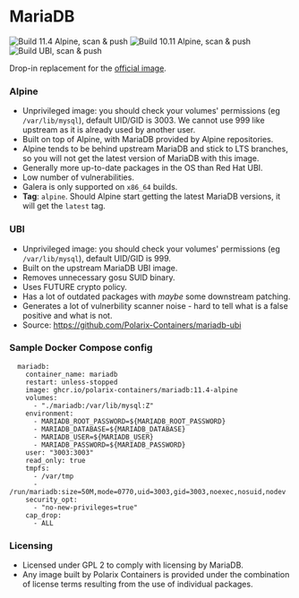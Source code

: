 # MariaDB

![Build 11.4 Alpine, scan & push](https://github.com/Polarix-Containers/mariadb/actions/workflows/build-11.4.yml/badge.svg)
![Build 10.11 Alpine, scan & push](https://github.com/Polarix-Containers/mariadb/actions/workflows/build-10.11.yml/badge.svg)
![Build UBI, scan & push](https://github.com/Polarix-Containers/mariadb-ubi/actions/workflows/build-latest.yml/badge.svg)

Drop-in replacement for the [official image](https://hub.docker.com/_/mariadb).

### Alpine
- Unprivileged image: you should check your volumes' permissions (eg `/var/lib/mysql`), default UID/GID is 3003. We cannot use 999 like upstream as it is already used by another user.
- Built on top of Alpine, with MariaDB provided by Alpine repositories.
- Alpine tends to be behind upstream MariaDB and stick to LTS branches, so you will not get the latest version of MariaDB with this image.
- Generally more up-to-date packages in the OS than Red Hat UBI.
- Low number of vulnerabilities.
- Galera is only supported on `x86_64` builds.
- **Tag**: `alpine`. Should Alpine start getting the latest MariaDB versions, it will get the `latest` tag.

### UBI
- Unprivileged image: you should check your volumes' permissions (eg `/var/lib/mysql`), default UID/GID is 999.
- Built on the upstream MariaDB UBI image.
- Removes unnecessary gosu SUID binary.
- Uses FUTURE crypto policy.
- Has a lot of outdated packages with *maybe* some downstream patching.
- Generates a lot of vulnerbility scanner noise - hard to tell what is a false positive and what is not.
- Source: https://github.com/Polarix-Containers/mariadb-ubi

### Sample Docker Compose config

```
  mariadb:
    container_name: mariadb
    restart: unless-stopped
    image: ghcr.io/polarix-containers/mariadb:11.4-alpine
    volumes:
      - "./mariadb:/var/lib/mysql:Z"
    environment:
      - MARIADB_ROOT_PASSWORD=${MARIADB_ROOT_PASSWORD}
      - MARIADB_DATABASE=${MARIADB_DATABASE}
      - MARIADB_USER=${MARIADB_USER}
      - MARIADB_PASSWORD=${MARIADB_PASSWORD}
    user: "3003:3003"
    read_only: true
    tmpfs:
      - /var/tmp
      - /run/mariadb:size=50M,mode=0770,uid=3003,gid=3003,noexec,nosuid,nodev
    security_opt:
      - "no-new-privileges=true"
    cap_drop:
      - ALL
```

### Licensing
- Licensed under GPL 2 to comply with licensing by MariaDB.
- Any image built by Polarix Containers is provided under the combination of license terms resulting from the use of individual packages.
